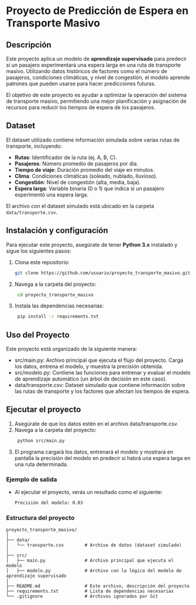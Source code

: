 # Proyecto de Predicción de Espera en Transporte Masivo

## Descripción

Este proyecto aplica un modelo de **aprendizaje supervisado** para predecir si un pasajero experimentará una espera larga en una ruta de transporte masivo. Utilizando datos históricos de factores como el número de pasajeros, condiciones climáticas, y nivel de congestión, el modelo aprende patrones que pueden usarse para hacer predicciones futuras.

El objetivo de este proyecto es ayudar a optimizar la operación del sistema de transporte masivo, permitiendo una mejor planificación y asignación de recursos para reducir los tiempos de espera de los pasajeros.

## Dataset

El dataset utilizado contiene información simulada sobre varias rutas de transporte, incluyendo:
- **Rutas**: Identificador de la ruta (ej. A, B, C).
- **Pasajeros**: Número promedio de pasajeros por día.
- **Tiempo de viaje**: Duración promedio del viaje en minutos.
- **Clima**: Condiciones climáticas (soleado, nublado, lluvioso).
- **Congestión**: Nivel de congestión (alta, media, baja).
- **Espera larga**: Variable binaria (0 o 1) que indica si un pasajero experimentó una espera larga.

El archivo con el dataset simulado está ubicado en la carpeta `data/transporte.csv`.

## Instalación y configuración

Para ejecutar este proyecto, asegúrate de tener **Python 3.x** instalado y sigue los siguientes pasos:

1. Clona este repositorio:
   ```bash 
   git clone https://github.com/usuario/proyecto_transporte_masivo.git
2. Navega a la carpeta del proyecto:
   ```bash 
    cd proyecto_transporte_masivo
3. Instala las dependencias necesarias:
   ```bash 
    pip install -r requirements.txt

## Uso del Proyecto
Este proyecto está organizado de la siguiente manera:

- src/main.py: Archivo principal que ejecuta el flujo del proyecto. Carga los datos, entrena el modelo, y muestra la precisión obtenida.
- src/modelo.py: Contiene las funciones para entrenar y evaluar el modelo de aprendizaje automático (un árbol de decisión en este caso).
- data/transporte.csv: Dataset simulado que contiene información sobre las rutas de transporte y los factores que afectan los tiempos de espera.

## Ejecutar el proyecto
1. Asegúrate de que los datos estén en el archivo data/transporte.csv.
2. Navega a la carpeta del proyecto:
   ```bash 
    python src/main.py
3. El programa cargará los datos, entrenará el modelo y mostrará en pantalla la precisión del modelo en predecir si habrá una espera larga en una ruta determinada.

### Ejemplo de salida

- Al ejecutar el proyecto, verás un resultado como el siguiente:
    ```txt
    Precisión del modelo: 0.83

### Estructura del proyecto
    proyecto_transporte_masivo/
    │
    ├── data/
    │   └── transporte.csv        # Archivo de datos (dataset simulado)
    │
    ├── src/
    │   ├── main.py               # Archivo principal que ejecuta el modelo
    │   ├── modelo.py             # Archivo con la lógica del modelo de aprendizaje supervisado
    │
    ├── README.md                 # Este archivo, descripción del proyecto
    ├── requirements.txt          # Lista de dependencias necesarias
    └── .gitignore                # Archivos ignorados por Git
